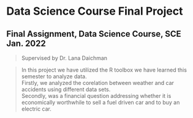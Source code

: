 # Data Science Course Final Project
## Final Assignment, Data Science Course, SCE Jan. 2022

> Supervised by Dr. Lana Daichman


> In this project we have utilized the R toolbox we have learned this semester to analyze data.   
Firstly, we analyzed the corelation between weather and car accidents using different data sets.  
Secondly, was a financial question addressing whether it is economically worthwhile to sell a fuel driven car and to buy an electric car.  


